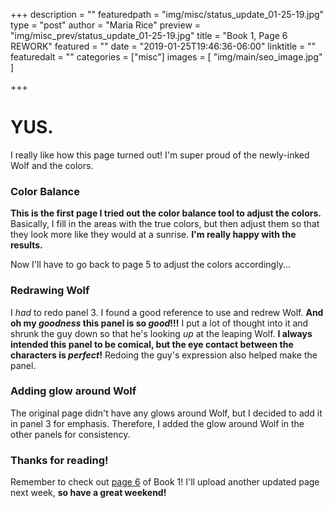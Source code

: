+++
description = ""
featuredpath = "img/misc/status_update_01-25-19.jpg"
type = "post"
author = "Maria Rice"
preview = "img/misc_prev/status_update_01-25-19.jpg"
title = "Book 1, Page 6 REWORK"
featured = ""
date = "2019-01-25T19:46:36-06:00"
linktitle = ""
featuredalt = ""
categories = ["misc"]
images = [ "img/main/seo_image.jpg" ]

+++

# YUS.

I really like how this page turned out! I'm super proud of the newly-inked Wolf and the colors.

### Color Balance

**This is the first page I tried out the color balance tool to adjust the colors.** Basically, I fill 
in the areas with the true colors, but then adjust them so that they look more like they would 
at a sunrise. **I'm really happy with the results.** 

Now I'll have to go back to page 5 to adjust the colors accordingly...

### Redrawing Wolf 

I _had_ to redo panel 3. I found a good reference to use and redrew Wolf. 
**And oh my _goodness_ this panel is so _good_!!!** I put a lot of thought into it 
and shrunk the guy down so that he's looking _up_ at the leaping Wolf. **I always intended 
this panel to be comical, but the eye contact between the characters is _perfect_!** 
Redoing the guy's expression also helped make the panel. 

### Adding glow around Wolf

The original page didn't have any glows around Wolf, but I decided to add it in panel 3 for emphasis.
Therefore, I added the glow around Wolf in the other panels for consistency. 

### Thanks for reading!

Remember to check out [page 6](https://mcrice123.github.io/morphic/blog/book-1-page-06/) of Book 1! 
I'll upload another updated page next week, **so have a great weekend!**
